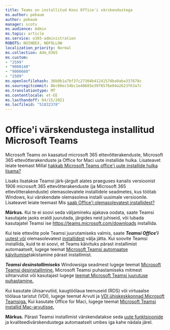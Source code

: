 ```yaml
---
title: Teams on installitud Koos Office'i värskendustega
ms.author: pebaum
author: pebaum
manager: scotv
ms.audience: Admin
ms.topic: article
ms.service: o365-administration
ROBOTS: NOINDEX, NOFOLLOW
localization_priority: Normal
ms.collection: Adm_O365
ms.custom:
- "2599"
- "9000140"
- "9000660"
- "2509"
ms.openlocfilehash: 36b0b1a7bf37c27304b4124157dba9aba337678c
ms.sourcegitcommit: 8bc60ec34bc1e40685e3976576e04a2623f63a7c
ms.translationtype: MT
ms.contentlocale: et-EE
ms.lasthandoff: 04/15/2021
ms.locfileid: "51832378"
---
```

# <a name="microsoft-teams-installed-with-office-updates"></a>Office'i värskendustega installitud Microsoft Teams

Microsoft Teams on kaasatud  microsoft 365 ettevõtterakenduste, Microsoft 365 ettevõtterakenduste ja Office for Maci uute installide hulka. Lisateavet leiate teemast Millal [hakkab Microsoft Teams office'i uute installide hulka lisama?](https://docs.microsoft.com/deployoffice/teams-install#when-will-microsoft-teams-start-being-included-with-new-installations-of-microsoft-365-apps)

Lisaks lisatakse Teamsi järk-järgult alates praeguses kanalis versioonist  1906 microsoft 365 ettevõtterakenduste (ja Microsoft 365 ettevõtterakenduste) olemasolevatele installidele seadmetes, kus töötab Windows, kui värskendate olemasoleva installi uusimale versioonile. Lisateavet leiate teemast Mis [saab Office'i olemasolevatest installidest?](https://docs.microsoft.com/deployoffice/teams-install#what-about-existing-installations-of-microsoft-365-apps)

**Märkus.** Kui te ei soovi seda väljamineku ajakava oodata, saate Teamsi kasutajate [](https://docs.microsoft.com/MicrosoftTeams/msi-deployment)jaoks eraldi juurutada, järgides neid juhiseid, või lubada kasutajatel Teamsi ise https://teams.microsoft.com/downloads installida.

Kui teie ettevõte pole Teamsi juurutamiseks valmis, saate ***Teamsi Office'i*** [uutest või](https://docs.microsoft.com/deployoffice/teams-install#how-to-exclude-microsoft-teams-from-new-installations-of-microsoft-365-apps) olemasolevatest [installidest](https://docs.microsoft.com/deployoffice/teams-install#use-group-policy-to-control-the-installation-of-microsoft-teams) välja jätta. Kui soovite Teamsi installida, kuid te ei soovi, et Teams käivituks pärast installimist automaatselt, lugege teemat [Microsoft Teamsi automaatse käivitumise](https://docs.microsoft.com/deployoffice/teams-install#use-group-policy-to-prevent-microsoft-teams-from-starting-automatically-after-installation)takistamine pärast installimist.

***Teamsi desinstallimiseks*** Windowsiga seadmest lugege teemat [Microsoft Teamsi desinstallimine.](https://support.office.com/article/uninstall-microsoft-teams-3b159754-3c26-4952-abe7-57d27f5f4c81) Microsoft Teamsi puhastamiseks mitmest sihtarvutist või kasutajast lugege [teemat Microsoft Teamsi juurutuse puhastamine.](https://docs.microsoft.com/microsoftteams/scripts/powershell-script-teams-deployment-clean-up)

Kui kasutate ühisarvutiid, kaugtöölaua teenuseid (RDS) või virtuaalse töölaua taristut (VDI), lugege teemat Arvuti ja [VDI ühiskeskkonnad Microsoft Teamsiga.](https://docs.microsoft.com/deployoffice/teams-install#shared-computer-and-vdi-environments-with-microsoft-teams) Kui kasutate Office for Maci, lugege teemat [Microsoft Teamsi installid Mac-arvutisse.](https://docs.microsoft.com/deployoffice/teams-install#microsoft-teams-installations-on-a-mac)

**Märkus.** Pärast Teamsi installimist värskendatakse seda [uute funktsioonide](https://docs.microsoft.com/deployoffice/teams-install#feature-and-quality-updates-for-microsoft-teams) ja kvaliteedivärskendustega automaatselt umbes iga kahe nädala järel. 